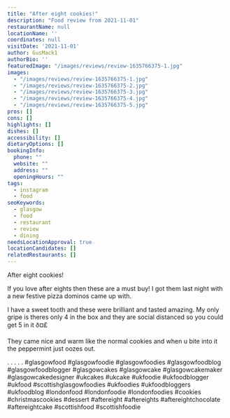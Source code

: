 ```yaml
---
title: "After eight cookies!"
description: "Food review from 2021-11-01"
restaurantName: null
locationName: ''
coordinates: null
visitDate: '2021-11-01'
author: GusMack1
authorBio: ''
featuredImage: "/images/reviews/review-1635766375-1.jpg"
images:
  - "/images/reviews/review-1635766375-1.jpg"
  - "/images/reviews/review-1635766375-2.jpg"
  - "/images/reviews/review-1635766375-3.jpg"
  - "/images/reviews/review-1635766375-4.jpg"
  - "/images/reviews/review-1635766375-5.jpg"
pros: []
cons: []
highlights: []
dishes: []
accessibility: []
dietaryOptions: []
bookingInfo:
  phone: ""
  website: ""
  address: ""
  openingHours: ""
tags:
  - instagram
  - food
seoKeywords:
  - glasgow
  - food
  - restaurant
  - review
  - dining
needsLocationApproval: true
locationCandidates: []
relatedRestaurants: []
---
```


After eight cookies!

If you love after eights then these are a must buy! I got them last night with a new festive pizza dominos came up with. 

I have a sweet tooth and these were brilliant and tasted amazing. My only gripe is theres only 4 in the box and they are social distanced so you could get 5 in it ð¤£

They came nice and warm like the normal cookies and when u bite into it the peppermint just oozes out.

.
.
.
.
.
#glasgowfood #glasgowfoodie #glasgowfoodies #glasgowfoodblog #glasgowfoodblogger #glasgowcakes #glasgowcake #glasgowcakemaker #glasgowcakedesigner #ukcakes #ukcake #ukfoodie #ukfoodblogger #ukfood #scottishglasgowfoodies #ukfoodies #ukfoodbloggers #ukfoodblog #londonfood #londonfoodie #londonfoodies #cookies #christmascookies #dessert #aftereight #aftereights #aftereightchocolate #aftereightcake #scottishfood #scottishfoodie